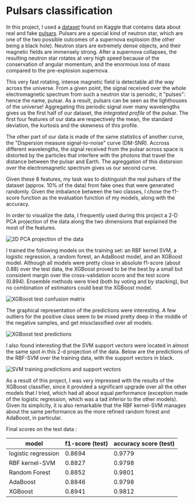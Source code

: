 # Pulsars classification

In this project, I used a [dataset](https://www.kaggle.com/pavanraj159/predicting-a-pulsar-star) found on Kaggle that contains data about real and fake [pulsars](https://en.wikipedia.org/wiki/Pulsar). Pulsars are a special kind of neutron star, which are one of the two possible outcomes of a supernova explosion (the other being a black hole). Neutron stars are extremely dense objects, and their magnetic fields are immensely strong. After a supernova collapses, the resulting neutron star rotates at very high speed because of the conservation of angular momentum, and the enormous loss of mass compared to the pre-explosion supernova. 

This very fast rotating, intense magnetic field is detectable all the way across the universe. From a given point, the signal received over the whole electromagnetic spectrum from such a neutron star is periodic, it "pulses": hence the name, pulsar. As a result, pulsars can be seen as the lighthouses of the universe! Aggregating this periodic signal over many wavelengths gives us the first half of our dataset, the *integrated profile* of the pulsar. The first four features of our data are respectively the mean, the standard deviation, the kurtosis and the skewness of this profile.

The other part of our data is made of the same statistics of another curve, the "Dispersion measure signal-to-noise" curve (DM-SNR). Accross different wavelengths, the signal received from the pulsar across space is distorted by the particles that interfere with the photons that travel the distance between the pulsar and Earth. The agreggation of this distorsion over the electromagnetic spectrum gives us our second curve.

Given these 8 features, my task was to distinguish the real pulsars of the dataset (approx. 10% of the data) from fake ones that were generated randomly. Given the imbalance between the two classes, I chose the f1-score function as the evaluation function of my models, along with the accuracy.

In order to visualize the data, I frequently used during this project a 2-D PCA projection of the data along the two dimensions that explained the most of the features.

![2D PCA projection of the data](https://github.com/aribault/pulsars_prediction/blob/master/scripts/2d_pca_data.png)

I trained the following models on the training set: an RBF kernel SVM, a logistic regression, a random forest, an AdaBoost model, and an XGBoost model. Although all models were pretty close in absolute f1-score (about 0.88) over the test data, the XGBoost proved to be the best by a small but consistent margin over the cross-validation score and the test score (0.894). Ensemble methods were tried (both by voting and by stacking), but no combination of estimators could beat the XGBoost model. 

![XGBoost test confusion matrix](https://github.com/aribault/pulsars_prediction/blob/master/scripts/xgb_confusion_matrix.png)

The graphical representation of the predictions were interesting. A few outliers for the positive class seem to be mixed pretty deep in the middle of the negative samples, and get missclassified over all models. 

![XGBoost test predictions](https://github.com/aribault/pulsars_prediction/blob/master/scripts/xgb_test_results.png)

I also found interesting that the SVM support vectors were located in almost the same spot in this 2-d projection of the data. Below are the predictions of the RBF-SVM over the training data, with the support vectors in black.

![SVM training predictions and support vectors](https://github.com/aribault/pulsars_prediction/blob/master/scripts/predictions/rbf_svm_predictions.png)

As a result of this project, I was very impressed with the results of the XGBoost classifier, since it provided a significant upgrade over all the other models that I tried, which had all about equal performance (exception made of the logistic regression, which was a tad inferior to the other models). Given its simplicity, it is also remarkable that the RBF kernel-SVM manages about the same performance as the more refined random forest and AdaBoost, in particular. 

Final scores on the test data : 

| model               	| f1-score (test) 	| accuracy score (test) 	|
|---------------------	|-----------------	|-----------------------	|
| logistic regression 	| 0.8694          	| 0.9779                	|
| RBF kernel-SVM      	| 0.8827          	| 0.9798                	|
| Random Forest       	| 0.8852          	| 0.9801                	|
| AdaBoost            	| 0.8846          	| 0.9798                	|
| XGBoost             	| 0.8941          	| 0.9812                	|
